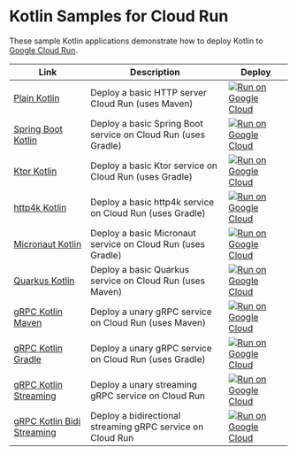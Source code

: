 Kotlin Samples for Cloud Run
============================

These sample Kotlin applications demonstrate how to deploy Kotlin to [Google Cloud Run](https://cloud.google.com/run/docs).

|Link|Description|Deploy|
|---|---|---|
|[Plain Kotlin](plain-hello-world)|Deploy a basic HTTP server Cloud Run (uses Maven)|[![Run on Google Cloud](https://deploy.cloud.run/button.svg)](https://deploy.cloud.run/?dir=run/plain-hello-world)|
|[Spring Boot Kotlin](springboot-hello-world)|Deploy a basic Spring Boot service on Cloud Run (uses Gradle)|[![Run on Google Cloud](https://deploy.cloud.run/button.svg)](https://deploy.cloud.run/?dir=run/springboot-hello-world)|
|[Ktor Kotlin](ktor-hello-world)|Deploy a basic Ktor service on Cloud Run (uses Gradle)|[![Run on Google Cloud](https://deploy.cloud.run/button.svg)](https://deploy.cloud.run/?dir=run/ktor-hello-world)|
|[http4k Kotlin](http4k-hello-world)|Deploy a basic http4k service on Cloud Run (uses Gradle)|[![Run on Google Cloud](https://deploy.cloud.run/button.svg)](https://deploy.cloud.run/?dir=run/http4k-hello-world)|
|[Micronaut Kotlin](micronaut-hello-world)|Deploy a basic Micronaut service on Cloud Run (uses Gradle)|[![Run on Google Cloud](https://deploy.cloud.run/button.svg)](https://deploy.cloud.run/?dir=run/micronaut-hello-world)|
|[Quarkus Kotlin](quarkus-hello-world)|Deploy a basic Quarkus service on Cloud Run (uses Maven)|[![Run on Google Cloud](https://deploy.cloud.run/button.svg)](https://deploy.cloud.run/?dir=run/quarkus-hello-world)|
|[gRPC Kotlin Maven](grpc-hello-world-mvn)|Deploy a unary gRPC service on Cloud Run (uses Maven)|[![Run on Google Cloud](https://deploy.cloud.run/button.svg)](https://deploy.cloud.run/?dir=run/grpc-hello-world-mvn)|
|[gRPC Kotlin Gradle](grpc-hello-world-gradle)|Deploy a unary gRPC service on Cloud Run (uses Gradle)|[![Run on Google Cloud](https://deploy.cloud.run/button.svg)](https://deploy.cloud.run/?dir=run/grpc-hello-world-gradle)|
|[gRPC Kotlin Streaming](grpc-hello-world-streaming)|Deploy a unary streaming gRPC service on Cloud Run|[![Run on Google Cloud](https://deploy.cloud.run/button.svg)](https://deploy.cloud.run/?dir=run/grpc-hello-world-streaming)|
|[gRPC Kotlin Bidi Streaming](grpc-hello-world-bidi-streaming)|Deploy a bidirectional streaming gRPC service on Cloud Run|[![Run on Google Cloud](https://deploy.cloud.run/button.svg)](https://deploy.cloud.run/?dir=run/grpc-hello-world-bidi-streaming)|
